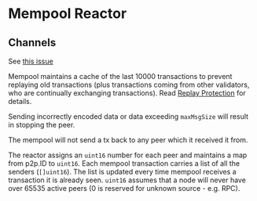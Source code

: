 # Mempool Reactor

## Channels

See [this issue](https://github.com/tendermint/tendermint/issues/1503)

Mempool maintains a cache of the last 10000 transactions to prevent
replaying old transactions (plus transactions coming from other
validators, who are continually exchanging transactions). Read [Replay
Protection](https://github.com/tendermint/tendermint/blob/master/docs/app-dev/app-development.md#replay-protection)
for details.

Sending incorrectly encoded data or data exceeding `maxMsgSize` will result
in stopping the peer.

The mempool will not send a tx back to any peer which it received it from.

The reactor assigns an `uint16` number for each peer and maintains a map from
p2p.ID to `uint16`. Each mempool transaction carries a list of all the senders
(`[]uint16`). The list is updated every time mempool receives a transaction it
is already seen. `uint16` assumes that a node will never have over 65535 active
peers (0 is reserved for unknown source - e.g. RPC).
